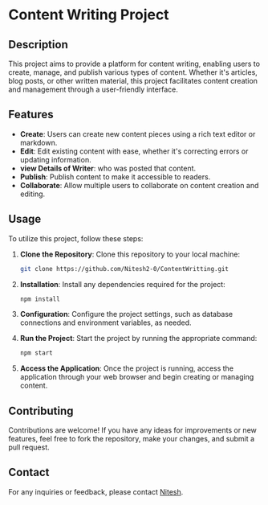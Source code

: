 # Content Writing Project

## Description
This project aims to provide a platform for content writing, enabling users to create, manage, and publish various types of content. Whether it's articles, blog posts, or other written material, this project facilitates content creation and management through a user-friendly interface.

## Features
- **Create**: Users can create new content pieces using a rich text editor or markdown.
- **Edit**: Edit existing content with ease, whether it's correcting errors or updating information.
- **view Details of Writer**: who was posted that content.
- **Publish**: Publish content to make it accessible to readers.
- **Collaborate**: Allow multiple users to collaborate on content creation and editing.

## Usage
To utilize this project, follow these steps:

1. **Clone the Repository**: Clone this repository to your local machine:
    ```bash
    git clone https://github.com/Nitesh2-0/ContentWritting.git
    ```

2. **Installation**: Install any dependencies required for the project:
    ```bash
    npm install
    ```

3. **Configuration**: Configure the project settings, such as database connections and environment variables, as needed.

4. **Run the Project**: Start the project by running the appropriate command:
    ```bash
    npm start
    ```

5. **Access the Application**: Once the project is running, access the application through your web browser and begin creating or managing content.

## Contributing
Contributions are welcome! If you have any ideas for improvements or new features, feel free to fork the repository, make your changes, and submit a pull request.

## Contact
For any inquiries or feedback, please contact [Nitesh](mailto:niteshkumar61725@gmail.com).

